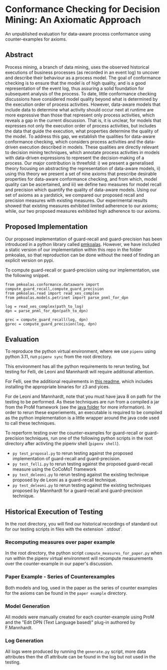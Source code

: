 # Conformance Checking for Decision Mining: An Axiomatic Approach

An unpublished evaluation for data-aware process conformance using counter-examples for axioms.
## Abstract

Process mining, a branch of data mining, uses the observed historical executions 
of business processes (as recorded in an event log) to uncover and describe 
their behaviour as a process model. The goal of conformance checking is to 
ensure that the model is of high quality, and is a good representation of the 
event log, thus assuring a solid foundation for subsequent analysis of the 
process. To date, little conformance checking discussions have considered model 
quality beyond what is determined by the execution order of process activities. 
However, data-aware models that include data to determine what activity should 
occur next at runtime are more expressive than those that represent only 
process activities, which reveals a gap in the current discussion. That is, it 
is unclear, for models that expresses not only the execution order of process 
activities, but includes the data that guide the execution, what properties 
determine the quality of the model. To address this gap, we establish the 
qualities for data-aware conformance checking, which considers process 
activities and the data-driven execution described in models. These qualities 
are directly relevant to decision mining techniques, which annotate process 
activities in models with data-driven expressions to represent the 
decision-making of a process. Our major contribution is threefold: i) we 
present a generalised theory focusing on abstracting the representation of 
data-aware models, ii) using this theory we present a set of nine axioms that 
prescribe desirable properties for data-aware conformance checking, and from 
which, model quality can be ascertained, and iii) we define two measures for 
model recall and precision which quantify the quality of data-aware models.
Using our set of axioms as a yardstick, we compared our proposed recall and 
precision measures with existing measures. Our experimental results showed that 
existing measures exhibited limited adherence to our axioms; while, our two 
proposed measures exhibited high adherence to our axioms.

## Proposed Implementation

Our proposed implementation of guard-recall and guard-precision has been 
introduced in a python library called 
[pmkoalas](https://github.com/AdamBanham/koalas).
However, we have included a static version of our implementation within this
repo in the folder pmkoalas, so that reproduction can be done without the need
of finding an explicit version on pypi.  

To compute guard-recall or guard-precision using our implementation, use
the following snippet.
```python3
from pmkoalas.conformance.dataaware import compute_guard_recall,compute_guard_precision
from pmkoalas.read import read_xes_complex
from pmkoalas.models.petrinet import parse_pnml_for_dpn

log = read_xes_complex(path_to_log)
dpn = parse_pnml_for_dpn(path_to_dpn)

grec = compute_guard_recall(log, dpn)
gprec = compute_guard_precision(log, dpn)
```

## Evaluation

To reproduce the python virtual environment, where we use `pipenv` using 
python 3.11, run `pipenv sync` from the root directory.

This environment has all the python requirements to rerun testing, but testing
for Felli, de Leoni and Mannhardt will require additional attention.

For Felli, see the additional requirements in [this readme](felli/readme.md), 
which includes installing the appropriate binaries for z3 and yices.

For de Leoni and Mannhardt, note that you must have java 8 on path for the 
testing to be performed. As these techniques are run from a compiled a jar from 
the ProM framework (see the [java folder](java/readme.md) for more information).
In order to rerun these experiements, an executable is required to be compiled as
the python implementation is a little wrapper around the java code used to call
these techniques.

To reperform testing over the counter-examples for guard-recall or guard-precision
techniques, run one of the following python scripts in the root directory after
activting the pipenv shell (`pipenv shell`).
 - `py test_proposal.py` to rerun testing against the proposed implementation
    of guard-recall and guard-precision.
 - `py test_felli.py` to rerun testing against the proposed guard-recall 
    measure using the CoCoMoT framework 
 - `py test_deleoni.py` to rerun testing against the existing technique proposed
    by de Leoni as a guard-recall technique.
 -  `py test_deleoni.py` to rerun testing against the existing techniques proposed
    by Mannhardt for a guard-recall and guard-precision technique.

## Historical Execution of Testing

In the root directory, you will find our historical recordings of standard out
for our testing scripts in files with the extension `.stdout'.

### Recomputing measures over paper example

In the root directory, the python script `compute_measures_for_paper.py` when 
run within the pipenv virtual environment will recompute measurements over 
the counter-example in our paper's discussion.

### Paper Example - Series of Counterexamples
Both models and log, used in the paper as the series of counter examples for 
the axioms can be found in the `paper example` directory.

### Model Generation
All models were manually created for each counter-example using ProM and the 
"Edit DPN (Text Language based)" plug-in authored by F.Mannhardt.

### Log Generation
All logs were produced by running the `generate.py` script, more data attributes
then the d1 attribute can be found in the log but not used in the testing.
